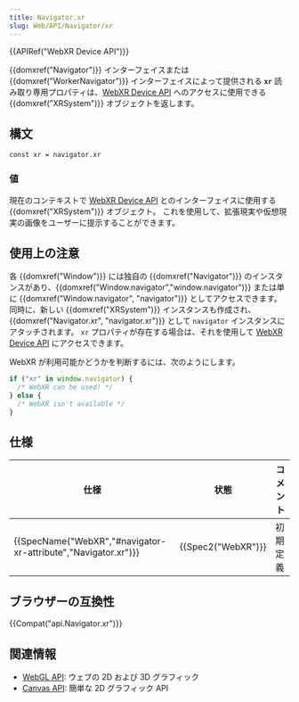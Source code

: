 ```yaml
---
title: Navigator.xr
slug: Web/API/Navigator/xr
---
```


{{APIRef("WebXR Device API")}}

{{domxref("Navigator")}} インターフェイスまたは {{domxref("WorkerNavigator")}} インターフェイスによって提供される **`xr`** 読み取り専用プロパティは、[WebXR Device API](/ja/docs/Web/API/WebXR_Device_API) へのアクセスに使用できる {{domxref("XRSystem")}} オブジェクトを返します。

## 構文

```
const xr = navigator.xr
```

### 値

現在のコンテキストで [WebXR Device API](/ja/docs/Web/API/WebXR_Device_API) とのインターフェイスに使用する {{domxref("XRSystem")}} オブジェクト。 これを使用して、拡張現実や仮想現実の画像をユーザーに提示することができます。

## 使用上の注意

各 {{domxref("Window")}} には独自の {{domxref("Navigator")}} のインスタンスがあり、{{domxref("Window.navigator","window.navigator")}} または単に {{domxref("Window.navigator", "navigator")}} としてアクセスできます。 同時に、新しい {{domxref("XRSystem")}} インスタンスも作成され、{{domxref("Navigator.xr", "navigator.xr")}} として `navigator` インスタンスにアタッチされます。 `xr` プロパティが存在する場合は、それを使用して [WebXR Device API](/ja/docs/Web/API/WebXR_Device_API) にアクセスできます。

WebXR が利用可能かどうかを判断するには、次のようにします。

```js
if ("xr" in window.navigator) {
  /* WebXR can be used! */
} else {
  /* WebXR isn't available */
}
```

## 仕様

| 仕様                                                                                 | 状態                     | コメント |
| ------------------------------------------------------------------------------------ | ------------------------ | -------- |
| {{SpecName("WebXR","#navigator-xr-attribute","Navigator.xr")}} | {{Spec2("WebXR")}} | 初期定義 |

## ブラウザーの互換性

{{Compat("api.Navigator.xr")}}

## 関連情報

- [WebGL API](/ja/docs/Web/API/WebGL_API): ウェブの 2D および 3D グラフィック
- [Canvas API](/ja/docs/Web/API/Canvas_API): 簡単な 2D グラフィック API
